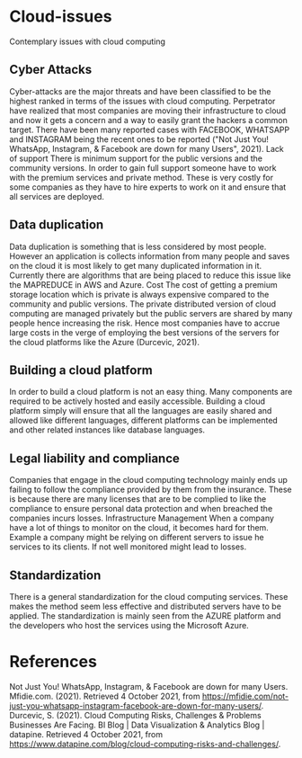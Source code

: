 # Cloud-issues
Contemplary issues with cloud computing 



## Cyber Attacks
Cyber-attacks are the major threats and have been classified to be the highest ranked in terms of the issues with cloud computing. Perpetrator have realized that most companies are moving their infrastructure to cloud and now it gets a concern and a way to easily grant the hackers a common target. There have been many reported cases with FACEBOOK, WHATSAPP and INSTAGRAM being the recent ones to be reported ("Not Just You! WhatsApp, Instagram, & Facebook are down for many Users", 2021).
Lack of support
There is minimum support for the public versions and the community versions. In order to gain full support someone have to work with the premium services and private method. These is very costly for some companies as they have to hire experts to work on it and ensure that all services are deployed. 
## Data duplication
Data duplication is something that is less considered by most people. However an application is collects information from many people and saves on the cloud it is most likely to get many duplicated information in it. Currently there are algorithms that are being placed to reduce this issue like the MAPREDUCE in AWS and Azure. 
Cost
 The cost of getting a premium storage location which is private is always expensive compared to the community and public versions. The private distributed version of cloud computing are managed privately but the public servers are shared by many people hence increasing the risk. Hence most companies have to accrue large costs in the verge of employing the best versions of the servers for the cloud platforms like the Azure (Durcevic, 2021). 
## Building a cloud platform
In order to build a cloud platform is not an easy thing. Many components are required to be actively hosted and easily accessible. Building a cloud platform simply will ensure that all the languages are easily shared and allowed like different languages, different platforms can be implemented and other related instances like database languages. 
## Legal liability and compliance
Companies that engage in the cloud computing technology mainly ends up failing to follow the compliance provided by them from the insurance. These is because there are many licenses that are to be complied to like the compliance to ensure personal data protection and when breached the companies incurs losses. 
Infrastructure Management
When a company have a lot of things to monitor on the cloud, it becomes hard for them. Example a company might be relying on different servers to issue he services to its clients. If not well monitored might lead to losses. 
## Standardization
 There is a general standardization for the cloud computing services. These makes the method seem less effective and distributed servers have to be applied. The standardization is mainly seen from the AZURE platform and the developers who host the services using the Microsoft Azure. 
# References
Not Just You! WhatsApp, Instagram, & Facebook are down for many Users. Mfidie.com. (2021). Retrieved 4 October 2021, from https://mfidie.com/not-just-you-whatsapp-instagram-facebook-are-down-for-many-users/.
Durcevic, S. (2021). Cloud Computing Risks, Challenges & Problems Businesses Are Facing. BI Blog | Data Visualization & Analytics Blog | datapine. Retrieved 4 October 2021, from https://www.datapine.com/blog/cloud-computing-risks-and-challenges/.

